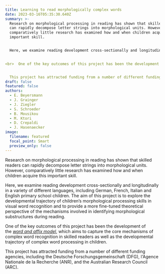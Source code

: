 ```yaml
---
title: Learning to read morphologically complex words
date: 2023-03-16T05:35:30.640Z
summary: >-
  Research on morphological processing in reading has shown that skilled readers
  can rapidly decompose letter strings into morphological units. However,
  comparatively little research has examined how and when children acquire this
  important skill. 


  Here, we examine reading development cross-sectionally and longitudinally in a variety of different languages, including German, French, Italian and English primary school children. The aim of this project is to explore the developmental trajectory of children’s morphological processing skills in visual word recognition and to provide a more fine-tuned theoretical perspective of the mechanisms involved in identifying morphological substructures during reading. 

  
<br>  One of the key outcomes of this project has been the development of the <a href="Beyersmann-Grainger-WordAndAffixModel-2023.pdf" target="_blank">*word and affix model*</a>, which aims to capture the core mechanisms of complex word recognition in skilled readers as well as the developmental trajectory of complex word processing in children. 


  This project has attracted funding from a number of different funding agencies, including the Deutsche Forschungsgemeinschaft (DFG), l'Agence Nationale de la Recherche (ANR), and the Australian Research Council (ARC).
draft: false
featured: false
authors:
  - E. Beyersmann
  - J. Grainger
  - J. Ziegler
  - S. Schroeder
  - B. Mousikou
  - M. Ktori
  - D. Crepaldi
  - J. Hasenaecker
image:
  filename: featured
  focal_point: Smart
  preview_only: false
---
```

Research on morphological processing in reading has shown that skilled readers can rapidly decompose letter strings into morphological units. However, comparatively little research has examined how and when children acquire this important skill. 

Here, we examine reading development cross-sectionally and longitudinally in a variety of different languages, including German, French, Italian and English primary school children. The aim of this project is to explore the developmental trajectory of children’s morphological processing skills in visual word recognition and to provide a more fine-tuned theoretical perspective of the mechanisms involved in identifying morphological substructures during reading. 

One of the key outcomes of this project has been the development of the <a href="Beyersmann-Grainger-WordAndAffixModel-2023.pdf" target="_blank">*word and affix model*</a>, which aims to capture the core mechanisms of complex word recognition in skilled readers as well as the developmental trajectory of complex word processing in children. 

This project has attracted funding from a number of different funding agencies, including the Deutsche Forschungsgemeinschaft (DFG), l'Agence Nationale de la Recherche (ANR), and the Australian Research Council (ARC).
